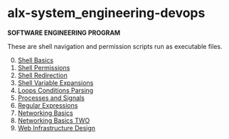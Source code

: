 # alx-system_engineering-devops

**SOFTWARE ENGINEERING PROGRAM**

These are shell navigation and permission scripts run as executable files.

0. [Shell Basics](0x00-shell_basics)
1. [Shell Permissions](0x01-shell_permissions)
2. [Shell Redirection](0x02-shell_redirections)
3. [Shell Variable Expansions](0x03-shell_variables_expansions)
4. [Loops Conditions Parsing](0x04-loops_conditions_and_parsing)
5. [Processes and Signals](0x05-processes_and_signals)
6. [Regular Expressions](0x06-regular_expressions)
7. [Networking Basics](0x07-networking_basics)
8. [Networking Basics TWO](0x08-networking_basics_2)
9. [Web Infrastructure Design](0x09-web_infrastructure_design)